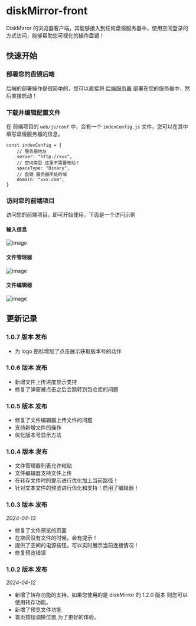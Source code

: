 # diskMirror-front

DiskMirror 的浏览器客户端，其能够接入到任何盘镜服务器中，使用空间登录的方式访问，能够帮助您可视化的操作盘镜！

## 快速开始

### 部署您的盘镜后端

后端的部署操作是很简单的，您可以直接将 [后端服务器](https://github.com/BeardedManZhao/diskMirror-backEnd-spring-boot.git)
部署在您的服务器中，然后直接启动！

### 下载并编辑配置文件

在 前端项目的 `web/js/conf` 中，会有一个 `indexConfig.js` 文件，您可以在其中填写盘镜服务器的信息。

```
const indexConfig = {
    // 服务器地址
    server: "http://xxx",
    // 空间类型 这里不需要改动！
    spaceType: "Binary",
    // 盘镜 服务器所处的域
    domain: "xxx.com",
}
```

### 访问您的前端项目

访问您的前端项目，即可开始使用，下面是一个访问示例

#### 输入信息

![image](https://github.com/BeardedManZhao/diskMirror-front/assets/113756063/fcf2b25d-cd9f-4185-ba4c-dd7bcbfc8d42)

#### 文件管理器

![image](https://github.com/BeardedManZhao/diskMirror-front/assets/113756063/d1f4c15a-193c-40d0-ae0c-9c3fb3a499bb)

#### 文件编辑器

![image](https://github.com/BeardedManZhao/diskMirror-backEnd-spring-boot/assets/113756063/24dd3537-3e4d-43b1-b1ec-d86790a9c277)

## 更新记录

### 1.0.7 版本 发布

- 为 logo 图标增加了点击展示获取版本号的动作

### 1.0.6 版本 发布

- 新增文件上传进度显示支持
- 修复了弹窗被点击之后会跳转到包仓库的问题

### 1.0.5 版本 发布

- 修复了文件编辑器上传文件的问题
- 支持新增文件的操作
- 优化版本号显示方法

### 1.0.4 版本 发布

- 文件管理器列表允许粘贴
- 文件编辑器支持文件上传
- 在转存文件时的提示进行优化加上当前路径！
- 针对文本文件的预览进行优化和支持！启用了编辑器！

### 1.0.3 版本 发布

*2024-04-13*

- 修复了文件预览的页面
- 在空间没有文件的时候，会有提示！
- 提供了空间的电源按钮，可以实时展示当前连接情况！
- 修复预览错误

### 1.0.2 版本 发布

*2024-04-12*

- 新增了转存功能的支持，如果您使用的是 diskMirror 的 1.2.0 版本 则您可以使用转存功能。
- 新增了预览文件功能
- 首页按钮调换位置,为了更好的体验。
